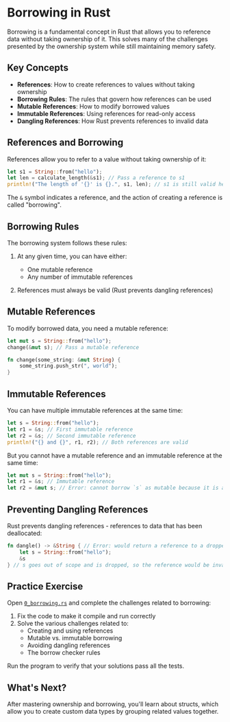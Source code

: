 # Borrowing in Rust

Borrowing is a fundamental concept in Rust that allows you to reference data without taking ownership of it. This solves many of the challenges presented by the ownership system while still maintaining memory safety.

## Key Concepts

- **References**: How to create references to values without taking ownership
- **Borrowing Rules**: The rules that govern how references can be used
- **Mutable References**: How to modify borrowed values
- **Immutable References**: Using references for read-only access
- **Dangling References**: How Rust prevents references to invalid data

## References and Borrowing

References allow you to refer to a value without taking ownership of it:

```rust
let s1 = String::from("hello");
let len = calculate_length(&s1); // Pass a reference to s1
println!("The length of '{}' is {}.", s1, len); // s1 is still valid here
```

The `&` symbol indicates a reference, and the action of creating a reference is called "borrowing".

## Borrowing Rules

The borrowing system follows these rules:

1. At any given time, you can have either:
   - One mutable reference
   - Any number of immutable references

2. References must always be valid (Rust prevents dangling references)

## Mutable References

To modify borrowed data, you need a mutable reference:

```rust
let mut s = String::from("hello");
change(&mut s); // Pass a mutable reference

fn change(some_string: &mut String) {
    some_string.push_str(", world");
}
```

## Immutable References

You can have multiple immutable references at the same time:

```rust
let s = String::from("hello");
let r1 = &s; // First immutable reference
let r2 = &s; // Second immutable reference
println!("{} and {}", r1, r2); // Both references are valid
```

But you cannot have a mutable reference and an immutable reference at the same time:

```rust
let mut s = String::from("hello");
let r1 = &s; // Immutable reference
let r2 = &mut s; // Error: cannot borrow `s` as mutable because it is also borrowed as immutable
```

## Preventing Dangling References

Rust prevents dangling references - references to data that has been deallocated:

```rust
fn dangle() -> &String { // Error: would return a reference to a dropped value
    let s = String::from("hello");
    &s
} // s goes out of scope and is dropped, so the reference would be invalid
```

## Practice Exercise

Open [`0_borrowing.rs`](./0_borrowing.rs) and complete the challenges related to borrowing:

1. Fix the code to make it compile and run correctly
2. Solve the various challenges related to:
   - Creating and using references
   - Mutable vs. immutable borrowing
   - Avoiding dangling references
   - The borrow checker rules

Run the program to verify that your solutions pass all the tests.

## What's Next?

After mastering ownership and borrowing, you'll learn about structs, which allow you to create custom data types by grouping related values together. 